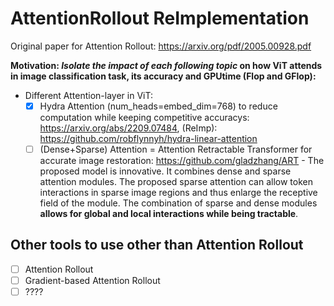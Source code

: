 # AttentionRollout ReImplementation
Original paper for Attention Rollout: https://arxiv.org/pdf/2005.00928.pdf 

**Motivation: ***Isolate the impact of each following topic*** on how ViT attends in image classification task, its accuracy and GPUtime (Flop and GFlop):**

     
- Different Attention-layer in ViT:
     - [x] Hydra Attention (num_heads=embed_dim=768) to reduce computation while keeping competitive accuracys: https://arxiv.org/abs/2209.07484, (ReImp): https://github.com/robflynnyh/hydra-linear-attention 
     - [ ] (Dense+Sparse) Attention = Attention Retractable Transformer for accurate image restoration: https://github.com/gladzhang/ART - The proposed model is innovative. It combines dense and sparse attention modules. The proposed sparse attention can allow token interactions in sparse image regions and thus enlarge the receptive field of the module. The combination of sparse and dense modules **allows for global and local interactions while being tractable**.
          
## Other tools to use other than Attention Rollout ##
- [ ] Attention Rollout
- [ ] Gradient-based Attention Rollout
- [ ] ????

